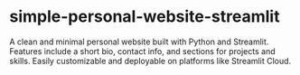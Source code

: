 # simple-personal-website-streamlit
A clean and minimal personal website built with Python and Streamlit. Features include a short bio, contact info, and sections for projects and skills. Easily customizable and deployable on platforms like Streamlit Cloud.
